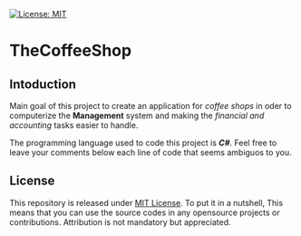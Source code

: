[![License: MIT](https://img.shields.io/badge/License-MIT-yellow.svg)](https://opensource.org/licenses/MIT)
# TheCoffeeShop

## Intoduction
Main goal of this project to create an application for _coffee shops_ in oder to computerize the __Management__ system and making the _financial and accounting_ tasks easier to handle.

The programming language used to code this project is ___C#___. Feel free to leave your comments below each line of code that seems ambiguos to you.

## License 
This repository is released under [MIT License](https://opensource.org/licenses/MIT). To put it in a nutshell, This means that you can use the source codes in any opensource projects or contributions. Attribution is not mandatory but appreciated.

